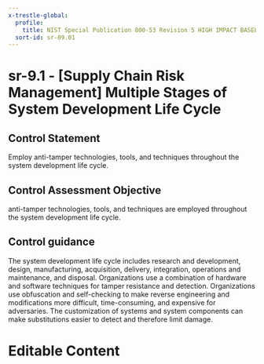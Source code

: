 ```yaml
---
x-trestle-global:
  profile:
    title: NIST Special Publication 800-53 Revision 5 HIGH IMPACT BASELINE
  sort-id: sr-09.01
---
```


# sr-9.1 - \[Supply Chain Risk Management\] Multiple Stages of System Development Life Cycle

## Control Statement

Employ anti-tamper technologies, tools, and techniques throughout the system development life cycle.

## Control Assessment Objective

anti-tamper technologies, tools, and techniques are employed throughout the system development life cycle.

## Control guidance

The system development life cycle includes research and development, design, manufacturing, acquisition, delivery, integration, operations and maintenance, and disposal. Organizations use a combination of hardware and software techniques for tamper resistance and detection. Organizations use obfuscation and self-checking to make reverse engineering and modifications more difficult, time-consuming, and expensive for adversaries. The customization of systems and system components can make substitutions easier to detect and therefore limit damage.

# Editable Content

<!-- Make additions and edits below -->
<!-- The above represents the contents of the control as received by the profile, prior to additions. -->
<!-- If the profile makes additions to the control, they will appear below. -->
<!-- The above markdown may not be edited but you may edit the content below, and/or introduce new additions to be made by the profile. -->
<!-- If there is a yaml header at the top, parameter values may be edited. Use --set-parameters to incorporate the changes during assembly. -->
<!-- The content here will then replace what is in the profile for this control, after running profile-assemble. -->
<!-- The current profile has no added parts for this control, but you may add new ones here. -->
<!-- Each addition must have a heading either of the form ## Control my_addition_name -->
<!-- or ## Part a. (where the a. refers to one of the control statement labels.) -->
<!-- "## Control" parts are new parts added after the statement part. -->
<!-- "## Part" parts are new parts added into the top-level statement part with that label. -->
<!-- Subparts may be added with nested hash levels of the form ### My Subpart Name -->
<!-- underneath the parent ## Control or ## Part being added -->
<!-- See https://oscal-compass.github.io/compliance-trestle/tutorials/ssp_profile_catalog_authoring/ssp_profile_catalog_authoring for guidance. -->
